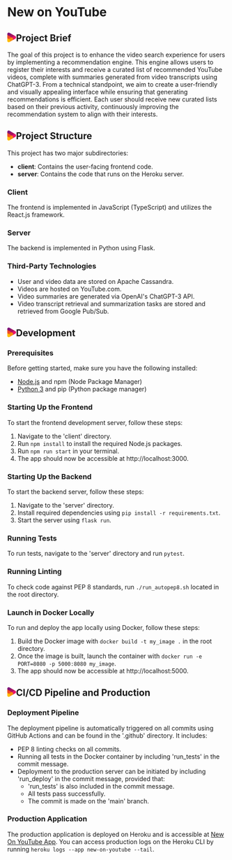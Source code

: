 # New on YouTube

## Project Brief <img src="img/logoColour.png" alt="Project Logo" width="20" align="left" hspace="0">
The goal of this project is to enhance the video search experience for users by implementing a recommendation engine. This engine allows users to register their interests and receive a curated list of recommended YouTube videos, complete with summaries generated from video transcripts using ChatGPT-3. From a technical standpoint, we aim to create a user-friendly and visually appealing interface while ensuring that generating recommendations is efficient. Each user should receive new curated lists based on their previous activity, continuously improving the recommendation system to align with their interests.

## Project Structure <img src="img/logoColour.png" alt="Project Logo" width="20" align="left" hspace="0">
This project has two major subdirectories:
- **client**: Contains the user-facing frontend code.
- **server**: Contains the code that runs on the Heroku server.

### Client 
The frontend is implemented in JavaScript (TypeScript) and utilizes the React.js framework.

### Server
The backend is implemented in Python using Flask.

### Third-Party Technologies
- User and video data are stored on Apache Cassandra.
- Videos are hosted on YouTube.com.
- Video summaries are generated via OpenAI's ChatGPT-3 API.
- Video transcript retrieval and summarization tasks are stored and retrieved from Google Pub/Sub.

## Development <img src="img/logoColour.png" alt="Project Logo" width="20" align="left" hspace="0">

### Prerequisites
Before getting started, make sure you have the following installed:
- [Node.js](https://docs.npmjs.com/downloading-and-installing-node-js-and-npm) and npm (Node Package Manager)
- [Python 3](https://www.python.org/downloads/) and pip (Python package manager)

### Starting Up the Frontend
To start the frontend development server, follow these steps:
1. Navigate to the 'client' directory.
2. Run `npm install` to install the required Node.js packages.
3. Run `npm run start` in your terminal.
4. The app should now be accessible at http://localhost:3000.

### Starting Up the Backend
To start the backend server, follow these steps:
1. Navigate to the 'server' directory.
2. Install required dependencies using `pip install -r requirements.txt`.
3. Start the server using `flask run`.

### Running Tests
To run tests, navigate to the 'server' directory and run `pytest`.

### Running Linting
To check code against PEP 8 standards, run `./run_autopep8.sh` located in the root directory.

### Launch in Docker Locally
To run and deploy the app locally using Docker, follow these steps:
1. Build the Docker image with `docker build -t my_image .` in the root directory.
2. Once the image is built, launch the container with `docker run -e PORT=8080 -p 5000:8080 my_image`.
3. The app should now be accessible at http://localhost:5000.

## CI/CD Pipeline and Production <img src="img/logoColour.png" alt="Project Logo" width="20" align="left" hspace="0">

### Deployment Pipeline
The deployment pipeline is automatically triggered on all commits using GitHub Actions and can be found in the '.github' directory. It includes:
- PEP 8 linting checks on all commits.
- Running all tests in the Docker container by including 'run_tests' in the commit message.
- Deployment to the production server can be initiated by including 'run_deploy' in the commit message, provided that:
  - 'run_tests' is also included in the commit message.
  - All tests pass successfully.
  - The commit is made on the 'main' branch.

### Production Application
The production application is deployed on Heroku and is accessible at [New On YouTube App](https://new-on-youtube.herokuapp.com/). You can access production logs on the Heroku CLI by running `heroku logs --app new-on-youtube --tail`.

